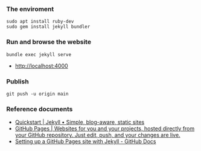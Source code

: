### The enviroment
```
sudo apt install ruby-dev
sudo gem install jekyll bundler
```
### Run and browse the website
```
bundle exec jekyll serve
```
- [http://localhost:4000](http://localhost:4000)
### Publish
```
git push -u origin main
```
### Reference documents
- [Quickstart | Jekyll • Simple, blog-aware, static sites](https://jekyllrb.com/docs/)
- [GitHub Pages | Websites for you and your projects, hosted directly from your GitHub repository. Just edit, push, and your changes are live.](https://pages.github.com/)
- [Setting up a GitHub Pages site with Jekyll - GitHub Docs](https://docs.github.com/en/pages/setting-up-a-github-pages-site-with-jekyll)